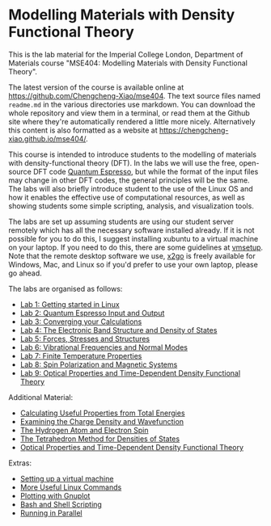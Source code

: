 Modelling Materials with Density Functional Theory
==================================================

This is the lab material for the Imperial College London, Department of
Materials course "MSE404: Modelling Materials with Density Functional
Theory".

The latest version of the course is available online at
<https://github.com/Chengcheng-Xiao/mse404>. The text source files named
``readme.md`` in the various directories use markdown. You can download the
whole repository and view them in a terminal, or read them at the Github site
where they're automatically rendered a little more nicely. Alternatively this
content is also formatted as a website at
<https://chengcheng-xiao.github.io/mse404/>.

This course is intended to introduce students to the modelling of materials
with density-functional theory (DFT). In the labs we will use the free,
open-source DFT code [Quantum Espresso](http://www.quantum-espresso.org/), but
while the format of the input files may change in other DFT codes, the general
principles will be the same. The labs will also briefly introduce student to
the use of the Linux OS and how it enables the effective use of computational
resources, as well as showing students some simple scripting, analysis, and
visualization tools.

The labs are set up assuming students are using our student server remotely
which has all the necessary software installed already. If it is not possible
for you to do this, I suggest installing xubuntu to a virtual machine on your
laptop. If you need to do this, there are some guidelines at
[vmsetup](labs/extras/misc/vmsetup/readme.md). Note that the remote desktop
software we use, [x2go](https://wiki.x2go.org) is freely available for Windows,
Mac, and Linux so if you'd prefer to use your own laptop, please go ahead.

The labs are organised as follows:

- [Lab 1: Getting started in Linux](labs/lab01/readme.md)
- [Lab 2: Quantum Espresso Input and Output](labs/lab02/readme.md)
- [Lab 3: Converging your Calculations](labs/lab03/readme.md)
- [Lab 4: The Electronic Band Structure and Density of
  States](labs/lab04/readme.md)
- [Lab 5: Forces, Stresses and Structures](labs/lab05/readme.md)
- [Lab 6: Vibrational Frequencies and Normal Modes](labs/lab06/readme.md)
- [Lab 7: Finite Temperature Properties](labs/lab07/readme.md)
- [Lab 8: Spin Polarization and Magnetic Systems](labs/lab08/readme.md)
- [Lab 9: Optical Properties and Time-Dependent Density Functional
  Theory](labs/lab09/readme.md) 

Additional Material:

- [Calculating Useful Properties from Total
  Energies](labs/extras/labs/using_total_energies/readme.md)
- [Examining the Charge Density and Wavefunction](visualising_output)
- [The Hydrogen Atom and Electron
  Spin](labs/extras/labs/hydrogen_atom/readme.md)
- [The Tetrahedron Method for Densities of
  States](labs/extras/labs/tetrahedron_method/readme.md)
- [Optical Properties and Time-Dependent Density Functional
  Theory](/labs/extras/labs/tddft/readme.md)

Extras:

- [Setting up a virtual machine](labs/extras/misc/vmsetup/readme.md)
- [More Useful Linux Commands](labs/extras/misc/linuxcommands/readme.md)
- [Plotting with Gnuplot](labs/extras/misc/gnuplot/readme.md)
- [Bash and Shell Scripting](labs/extras/misc/shellscripting/readme.md)
- [Running in Parallel](labs/extras/labs/running_in_parallel/readme.md)
